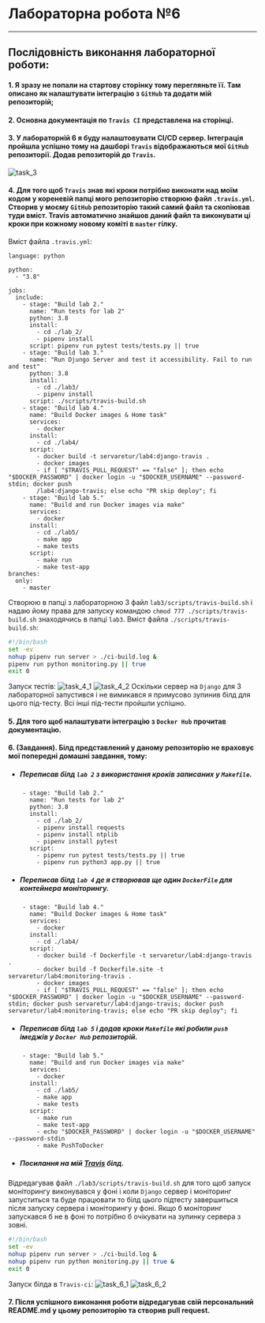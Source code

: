 # **Лабораторна робота №6**
---
## Послідовність виконання лабораторної роботи:
#### 1. Я зразу не попали на стартову сторінку тому перегляньте її. Там описано як налаштувати інтеграцію з `GitHub` та додати мій репозиторій;
#### 2. Основна документація по `Travis CI` представлена на сторінці.
#### 3. У лабораторній 6 я буду налаштовувати CI/CD сервер. Інтеграція пройшла успішно тому на дашборі `Travis` відображаються мої `GitHub` репозиторії. Додав репозиторій до `Travis`.
![task_3]()
#### 4. Для того щоб `Travis` знав які кроки потрібно виконати над моїм кодом у кореневій папці мого репозиторію створюю файл `.travis.yml`. Створив у моєму `GitHub` репозиторію такий самий файл та скопіював туди вміст. Travis автоматично знайшов даний файл та виконувати ці кроки при кожному новому коміті в `master` гілку.
Вміст файла `.travis.yml`:
```text
language: python

python:
  - "3.8"

jobs:
  include:
    - stage: "Build lab 2."
      name: "Run tests for lab 2"
      python: 3.8
      install:
        - cd ./lab_2/
        - pipenv install
      script: pipenv run pytest tests/tests.py || true
    - stage: "Build lab 3."
      name: "Run Djungo Server and test it accessibility. Fail to run and test"
      python: 3.8
      install:
        - cd ./lab3/
        - pipenv install
      script: ./scripts/travis-build.sh
    - stage: "Build lab 4."
      name: "Build Docker images & Home task"
      services:
        - docker
      install:
        - cd ./lab4/
      script:
        - docker build -t servaretur/lab4:django-travis .
        - docker images
        - if [ "$TRAVIS_PULL_REQUEST" == "false" ]; then echo "$DOCKER_PASSWORD" | docker login -u "$DOCKER_USERNAME" --password-stdin; docker push 
        /lab4:django-travis; else echo "PR skip deploy"; fi
    - stage: "Build lab 5."
      name: "Build and run Docker images via make"
      services:
        - docker
      install:
        - cd ./lab5/
        - make app
        - make tests
      script:
        - make run
        - make test-app
branches:
  only:
    - master
```
Створюю в папці з лабораторною 3 файл `lab3/scripts/travis-build.sh` і надаю йому права для запуску командою `chmod 777 ./scripts/travis-build.sh` знаходячись в папці `lab3`.
Вміст файла `./scripts/travis-build.sh`:
```sh
#!/bin/bash
set -ev
nohup pipenv run server > ./ci-build.log &
pipenv run python monitoring.py || true
exit 0
```
Запуск тестів:
![task_4_1]()
![task_4_2]()
Оскільки сервер на `Django` для 3 лабораторної запустився і не вимикався я примусово зупинив білд для цього під-тесту. Всі інші під-тести пройшли успішно. 
#### 5. Для того щоб налаштувати інтеграцію з `Docker Hub` прочитав документацію.
#### 6. (Завдання). Білд представлений у даному репозиторію не враховує мої попередні домашні завдання, тому:
* ##### Переписав білд `lab 2` з використання кроків записаних у `Makefile`.
```text
    - stage: "Build lab 2."
      name: "Run tests for lab 2"
      python: 3.8
      install:
        - cd ./lab_2/
        - pipenv install requests
        - pipenv install ntplib
        - pipenv install pytest
      script: 
        - pipenv run pytest tests/tests.py || true
        - pipenv run python3 app.py || true
```
* ##### Переписав білд `lab 4` де я створював ще один `DockerFile` для контейнера моніторингу.
```text
    - stage: "Build lab 4."
      name: "Build Docker images & Home task"
      services:
        - docker
      install:
        - cd ./lab4/
      script:
        - docker build -f Dockerfile -t servaretur/lab4:django-travis .
        - docker build -f Dockerfile.site -t servaretur/lab4:monitoring-travis .
        - docker images
        - if [ "$TRAVIS_PULL_REQUEST" == "false" ]; then echo "$DOCKER_PASSWORD" | docker login -u "$DOCKER_USERNAME" --password-stdin; docker push servaretur/lab4:django-travis; docker push servaretur/lab4:monitoring-travis; else echo "PR skip deploy"; fi
```
* ##### Переписав білд `lab 5` і додав кроки `Makefile` які робили `push` імеджів у `Docker Hub` репозиторій.
```text
    - stage: "Build lab 5."
      name: "Build and run Docker images via make"
      services:
        - docker
      install:
        - cd ./lab5/
        - make app
        - make tests
      script:
        - make run
        - make test-app
        - echo "$DOCKER_PASSWORD" | docker login -u "$DOCKER_USERNAME" --password-stdin
        - make PushToDocker
```
* ##### Посилання на мій [***Travis***]() білд.
Відредагував файл `./lab3/scripts/travis-build.sh` для того щоб запуск моніторингу виконувався у фоні і коли `Django` сервер і моніторинг запуститься та буде працювати то білд цього підтесту завершиться після запуску сервера і моніторингу у фоні. Якщо б моніторинг запускався б не в фоні то потрібно б очікувати на зупинку сервера з зовні.
```sh
#!/bin/bash
set -ev
nohup pipenv run server > ./ci-build.log &
nohup pipenv run python monitoring.py || true &
exit 0
```
Запуск білда в `Travis-ci`:
![task_6_1]()
![task_6_2]()
#### 7. Після успішного виконання роботи відредагував свій персональний README.md у цьому репозиторію та створив pull request.

